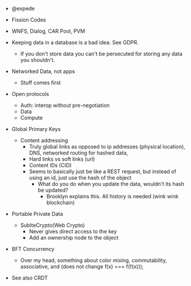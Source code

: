 
- @expede
- Fission Codes
- WNFS, Dialog, CAR Pool, PVM

- Keeping data in a database is a bad idea.  See GDPR.
    - If you don't store data you can't be persecuted for storing any data you shouldn't.

- Networked Data, not apps
    - Stuff comes first

- Open protocols
    - Auth: interop without pre-negotiation
    - Data
    - Compute

- Global Primary Keys
    - Content addressing
        - Truly global links as opposed to ip addresses (physical location), DNS, networked routing for hashed data, 
        - Hard links vs soft links (url)
        - Content IDs (CID)
        - Seems to basically just be like a REST request, but instead of using an id, just use the hash of the object
            - What do you do when you update the data, wouldn't its hash be updated?
                - Brooklyn explains this.  All history is needed (wink wink blockchain)
- Portable Private Data
    - SublteCrypto(Web Crypto)
        - Never gives direct access to the key
        - Add an ownership node to the object
- BFT Concurrency
    - Over my head, something about color mixing, commutability, associative, and (does not change f(x) === f(f(x)));
- See also CRDT